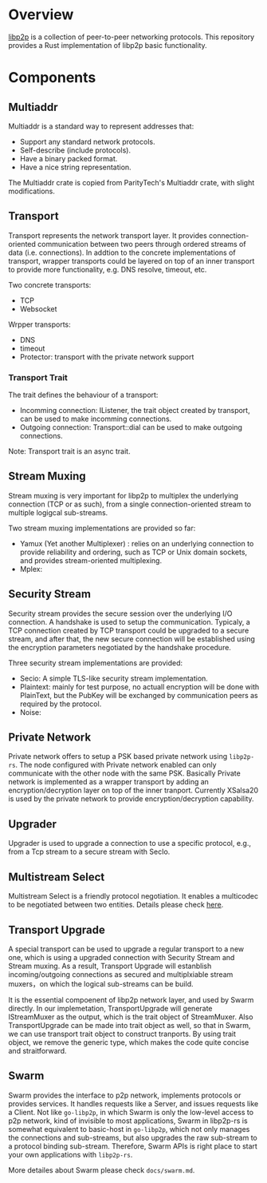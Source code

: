 
    
# Overview

[libp2p](https://libp2p.io) is a collection of peer-to-peer networking protocols. This repository provides a Rust implementation of libp2p basic functionality. 



# Components


## Multiaddr

Multiaddr is a standard way to represent addresses that:

- Support any standard network protocols.
- Self-describe (include protocols).
- Have a binary packed format.
- Have a nice string representation.
 
The Multiaddr crate is copied from ParityTech's Multiaddr crate, with slight modifications.


## Transport

Transport represents the network transport layer. It provides connection-oriented communication between two peers through ordered streams of data (i.e. connections). In addtion to the concrete implementations of transport, wrapper transports could be layered on top of an inner transport to provide more functionality, e.g. DNS resolve, timeout, etc.

Two concrete transports:
- TCP
- Websocket

Wrpper transports:
- DNS
- timeout
- Protector: transport with the private network support

### Transport Trait

The trait defines the behaviour of a transport:

- Incomming connection: IListener, the trait object created by transport, can be used to make incomming connections.
- Outgoing connection: Transport::dial can be used to make outgoing connections. 

Note: Transport trait is an async trait.


## Stream Muxing

Stream muxing is very important for libp2p to multiplex the underlying connection (TCP or as such), from a single connection-oriented stream to multiple logigcal sub-streams. 

Two stream muxing implementations are provided so far:

- Yamux (Yet another Multiplexer) : relies on an underlying connection to provide reliability and ordering, such as TCP or Unix domain sockets, and provides stream-oriented multiplexing. 
- Mplex: 


## Security Stream

Security stream provides the secure session over the underlying I/O connection. A handshake is used to setup the communication. Typicaly, a TCP connection created by TCP transport could be upgraded to a secure stream, and after that, the new secure connection will be established using the encryption parameters negotiated by the handshake procedure.

Three security stream implementations are provided:

- Secio: A simple TLS-like security stream implementation.
- Plaintext: mainly for test purpose, no actuall encryption will be done with PlainText, but the PubKey will be exchanged by communication peers as required by the protocol.
- Noise:

## Private Network

Private network offers to setup a PSK based private network using `libp2p-rs`. The node configured with Private network enabled can only communicate with the other node with the same PSK. Basically Private network is implemented as a wrapper transport by adding an encryption/decryption layer on top of the inner tranport. Currently XSalsa20 is used by the private network to provide encryption/decryption capability.

## Upgrader

Upgrader is used to upgrade a connection to use a specific protocol, e.g., from a Tcp stream to a secure stream with SecIo. 

## Multistream Select

Multistream Select is a friendly protocol negotiation. It enables a multicodec to be negotiated between two entities. Details please check [here](https://github.com/multiformats/multistream-select).

## Transport Upgrade

A special transport can be used to upgrade a regular transport to a new one, which is using a upgraded connection with Security Stream and Stream muxing. As a result, Transport Upgrade will estanblish incoming/outgoing connections as secured and multiplxiable stream muxers，on which the logical sub-streams can be build.

It is the essential compoenent of libp2p network layer, and used by Swarm directly. In our implemetation, TransportUpgrade will generate IStreamMuxer as the output, which is the trait object of StreamMuxer. Also TransportUpgrade can be made into trait object as well, so that in Swarm, we can use transport trait object to construct tranports. By using trait object, we remove the generic type, which makes the code quite concise and straitforward. 

                                                                      
## Swarm

Swarm provides the interface to p2p network, implements protocols or provides services. It handles requests like a Server, and issues requests like a Client. Not like `go-libp2p`, in which Swarm is only the low-level access to p2p network, kind of invisible to most applications, Swarm in libp2p-rs is somewhat equivalent to basic-host in `go-libp2p`, which not only manages the connections and sub-streams, but also upgrades the raw sub-stream to a protocol binding sub-stream. Therefore, Swarm APIs is right place to start your own applications with `libp2p-rs`.

More detailes about Swarm please check `docs/swarm.md`.


 

